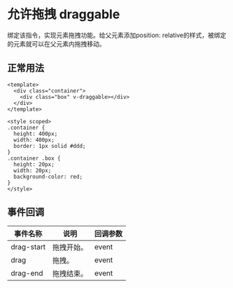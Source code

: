 # 允许拖拽 draggable
绑定该指令，实现元素拖拽功能。给父元素添加position: relative的样式，被绑定的元素就可以在父元素内拖拽移动。

## 正常用法
```vue
<template>
  <div class="container">
    <div class="box" v-draggable></div>
  </div>
</template>

<style scoped>
.container {
  height: 400px;
  width: 400px;
  border: 1px solid #ddd;
}
.container .box {
  height: 20px;
  width: 20px;
  background-color: red;
}
</style>
```
<template>
  <div class="container">
    <div class="box" v-draggable></div>
  </div>
</template>

<style scoped>
.container {
  height: 200px;
  border: 1px solid #ddd;
  position: relative;
}
.container .box {
  height: 40px;
  width: 40px;
  background-color: yellow;
  border-radius: 50%;
}
</style>

## 事件回调
|事件名称|说明|回调参数|
|---|---|---|
|drag-start|拖拽开始。|event|
|drag|拖拽。|event|
|drag-end|拖拽结束。|event|

